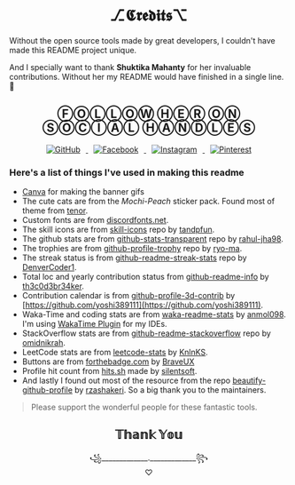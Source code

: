 <h1 align="center">⎇𝕮𝖗𝖊𝖉𝖎𝖙𝖘⌥</h1>

Without the open source tools made by great developers, I couldn't have made this README project unique. 

And I specially want to thank **Shuktika Mahanty** for her invaluable contributions. Without her my README would have finished in a single line. 🤣

<h2 align="center">ⒻⓄⓁⓁⓄⓌ ⒽⒺⓇ ⓄⓃ ⓈⓄⒸⒾⒶⓁ ⒽⒶⓃⒹⓁⒺⓈ</h3>

<p align="center">
    <a href="https://github.com/Shuktika15">
        <img src="https://img.shields.io/badge/Follow-Github-lightgrey?style=for-the-badge&logo=github&logoColor=ffffff" alt="GitHub" hspace="10">
    </a>
    <a href="https://www.facebook.com/ShuktikaMahanty">
        <img src="https://img.shields.io/badge/Follow-Facebook-blue?style=for-the-badge&logo=facebook&logoColor=ffffff" alt="Facebook" hspace="10">
    </a>
    <a href="https://www.instagram.com/shuktikamahanty">
        <img src="https://img.shields.io/badge/Follow-Instagram-red?style=for-the-badge&logo=instagram&logoColor=ffffff" alt="Instagram" hspace="10">
    </a>
    <a href="https://www.pinterest.ru/shuktikam">
        <img src="https://img.shields.io/badge/Follow-Pinterest-red?style=for-the-badge&logo=pinterest&logoColor=ffffff" alt="Pinterest" hspace="10">
    </a>
</p>

### Here's a list of things I've used in making this readme

- [Canva](https://www.canva.com/) for making the banner gifs
- The cute cats are from the *Mochi-Peach* sticker pack. Found most of theme from [tenor](https://tenor.com/search/mochi-stickers).
- Custom fonts are from [discordfonts.net](https://discordfonts.net/).
- The skill icons are from [skill-icons](https://github.com/tandpfun/skill-icons) repo by [tandpfun](https://github.com/tandpfun).
- The github stats are from [github-stats-transparent](https://github.com/rahul-jha98/github-stats-transparent) repo by [rahul-jha98](https://github.com/rahul-jha98).
- The trophies are from [github-profile-trophy](https://github.com/ryo-ma/github-profile-trophy) repo by [ryo-ma](https://github.com/ryo-ma).
- The streak status is from [github-readme-streak-stats](https://github.com/DenverCoder1/github-readme-streak-stats) repo by [DenverCoder1](https://github.com/DenverCoder1).
- Total loc and yearly contribution status from [github-readme-info](https://github.com/th3c0d3br34ker/github-readme-info) by [th3c0d3br34ker](https://github.com/th3c0d3br34ker).
- Contribution calendar is from [github-profile-3d-contrib](https://github.com/yoshi389111/github-profile-3d-contrib) by [https://github.com/yoshi389111](https://github.com/yoshi389111).
- Waka-Time and coding stats are from [waka-readme-stats](https://github.com/anmol098/waka-readme-stats) by [anmol098](https://github.com/anmol098). I'm using [WakaTime Plugin](https://wakatime.com/dashboard) for my IDEs.
- StackOverflow stats are from [github-readme-stackoverflow](https://github.com/omidnikrah/github-readme-stackoverflow) repo by [omidnikrah](https://github.com/omidnikrah).
- LeetCode stats are from [leetcode-stats](https://github.com/KnlnKS/leetcode-stats) by [KnlnKS](https://github.com/KnlnKS).
- Buttons are from [forthebadge.com](https://forthebadge.com/generator)
by [BraveUX](https://github.com/BraveUX)
- Profile hit count from [hits.sh](https://hits.sh) made by [silentsoft](https://github.com/silentsoft).
- And lastly I found out most of the resource from the repo [beautify-github-profile](https://github.com/rzashakeri/beautify-github-profile) by [rzashakeri](https://github.com/rzashakeri). So a big thank you to the maintainers.

> Please support the wonderful people for these fantastic tools.

<h2 align="center">
    𝕋𝕙𝕒𝕟𝕜 𝕐𝕠𝕦 
</h2>
<p align="center">
꧁_____________._____________꧂
<br>
♡
</p>